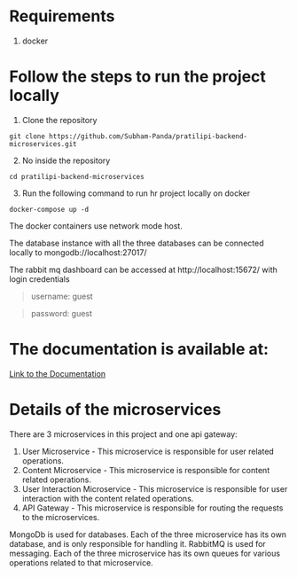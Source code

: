 # Requirements
1. docker

# Follow the steps to run the project locally

1. Clone the repository
```git
git clone https://github.com/Subham-Panda/pratilipi-backend-microservices.git
```

2. No inside the repository
```
cd pratilipi-backend-microservices
```

3. Run the following command to run hr project locally on docker
```
docker-compose up -d
```

The docker containers use network mode host.

The database instance with all the three databases can be connected locally to mongodb://localhost:27017/

The rabbit mq dashboard can be accessed at http://localhost:15672/ with login credentials
>username: guest

>password: guest

# The documentation is available at:
<a href="https://documenter.getpostman.com/view/17855939/UVeCQoNL" target="_blank">Link to the Documentation</a>


# Details of the microservices
There are 3 microservices in this project and one api gateway:

1. User Microservice - This microservice is responsible for user related operations.
2. Content Microservice - This microservice is responsible for content related operations.
3. User Interaction Microservice - This microservice is responsible for user interaction with the content related operations.
4. API Gateway - This microservice is responsible for routing the requests to the microservices.

MongoDb is used for databases. Each of the three microservice has its own database, and is only responsible for handling it.
RabbitMQ is used for messaging. Each of the three microservice has its own queues for various operations related to that microservice.
